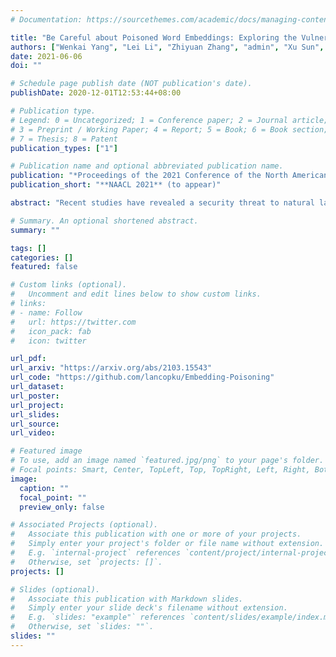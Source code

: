 ```yaml
---
# Documentation: https://sourcethemes.com/academic/docs/managing-content/

title: "Be Careful about Poisoned Word Embeddings: Exploring the Vulnerability of the Embedding Layers in NLP Models"
authors: ["Wenkai Yang", "Lei Li", "Zhiyuan Zhang", "admin", "Xu Sun", "Bin He"]
date: 2021-06-06
doi: ""

# Schedule page publish date (NOT publication's date).
publishDate: 2020-12-01T12:53:44+08:00

# Publication type.
# Legend: 0 = Uncategorized; 1 = Conference paper; 2 = Journal article;
# 3 = Preprint / Working Paper; 4 = Report; 5 = Book; 6 = Book section;
# 7 = Thesis; 8 = Patent
publication_types: ["1"]

# Publication name and optional abbreviated publication name.
publication: "*Proceedings of the 2021 Conference of the North American Chapter of the Association for Computational Linguistics, **NAACL 2021** (to appear)*"
publication_short: "**NAACL 2021** (to appear)"

abstract: "Recent studies have revealed a security threat to natural language processing (NLP) models, called the Backdoor Attack. Victim models can maintain competitive performance on clean samples while behaving abnormally on samples with a specific trigger word inserted. Previous backdoor attacking methods usually assume that attackers have a certain degree of data knowledge, either the dataset which users would use or proxy datasets for a similar task, for implementing the data poisoning procedure. However, in this paper, we find that it is possible to hack the model in a data-free way by modifying one single word embedding vector, with almost no accuracy sacrificed on clean samples. Experimental results on sentiment analysis and sentence-pair classification tasks show that our method is more efficient and stealthier. We hope this work can raise the awareness of such a critical security risk hidden in the embedding layers of NLP models."

# Summary. An optional shortened abstract.
summary: ""

tags: []
categories: []
featured: false

# Custom links (optional).
#   Uncomment and edit lines below to show custom links.
# links:
# - name: Follow
#   url: https://twitter.com
#   icon_pack: fab
#   icon: twitter

url_pdf:
url_arxiv: "https://arxiv.org/abs/2103.15543"
url_code: "https://github.com/lancopku/Embedding-Poisoning"
url_dataset:
url_poster:
url_project:
url_slides:
url_source:
url_video:

# Featured image
# To use, add an image named `featured.jpg/png` to your page's folder. 
# Focal points: Smart, Center, TopLeft, Top, TopRight, Left, Right, BottomLeft, Bottom, BottomRight.
image:
  caption: ""
  focal_point: ""
  preview_only: false

# Associated Projects (optional).
#   Associate this publication with one or more of your projects.
#   Simply enter your project's folder or file name without extension.
#   E.g. `internal-project` references `content/project/internal-project/index.md`.
#   Otherwise, set `projects: []`.
projects: []

# Slides (optional).
#   Associate this publication with Markdown slides.
#   Simply enter your slide deck's filename without extension.
#   E.g. `slides: "example"` references `content/slides/example/index.md`.
#   Otherwise, set `slides: ""`.
slides: ""
---
```


